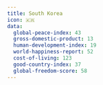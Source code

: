 ```yaml
---
title: South Korea
icon: 🇰🇷
data:
  global-peace-index: 43
  gross-domestic-product: 13
  human-development-index: 19
  world-happiness-report: 52
  cost-of-living: 123
  good-country-index: 37
  global-freedom-score: 58
---
```

